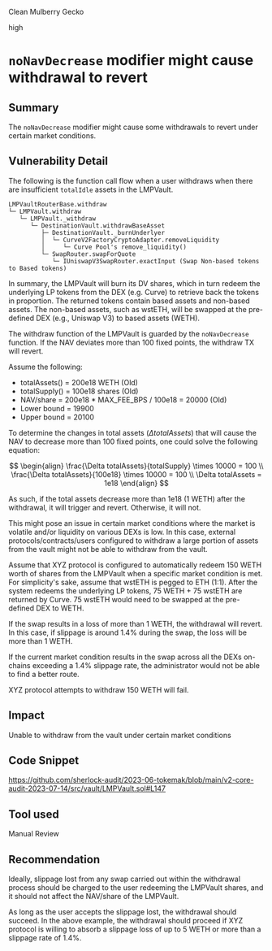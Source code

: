 Clean Mulberry Gecko

high

# `noNavDecrease` modifier might cause withdrawal to revert
## Summary

The `noNavDecrease` modifier might cause some withdrawals to revert under certain market conditions.

## Vulnerability Detail

The following is the function call flow when a user withdraws when there are insufficient `totalIdle` assets in the LMPVault.

```solidity
LMPVaultRouterBase.withdraw
└─ LMPVault.withdraw
   └─ LMPVault._withdraw
      └─ DestinationVault.withdrawBaseAsset
         ├─ DestinationVault._burnUnderlyer
         │  └─ CurveV2FactoryCryptoAdapter.removeLiquidity
         │     └─ Curve Pool's remove_liquidity()
         └─ SwapRouter.swapForQuote
            └─ IUniswapV3SwapRouter.exactInput (Swap Non-based tokens to Based tokens)
```

In summary, the LMPVault will burn its DV shares, which in turn redeem the underlying LP tokens from the DEX (e.g. Curve) to retrieve back the tokens in proportion. The returned tokens contain based assets and non-based assets. The non-based assets, such as wstETH, will be swapped at the pre-defined DEX (e.g., Uniswap V3) to based assets (WETH).

The withdraw function of the LMPVault is guarded by the `noNavDecrease` function. If the NAV deviates more than 100 fixed points, the withdraw TX will revert.

Assume the following:

- totalAssets() = 200e18 WETH (Old)
- totalSupply() = 100e18 shares (Old)
- NAV/share = 200e18 * MAX_FEE_BPS / 100e18 = 20000 (Old)
- Lower bound = 19900
- Upper bound = 20100

To determine the changes in total assets ($\Delta totalAssets$) that will cause the NAV to decrease more than 100 fixed points, one could solve the following equation:

$$
\begin{align}
\frac{\Delta totalAssets}{totalSupply} \times 10000 = 100 \\
\frac{\Delta totalAssets}{100e18} \times 10000 = 100 \\
\Delta totalAssets = 1e18
\end{align}
$$

As such, if the total assets decrease more than 1e18 (1 WETH) after the withdrawal, it will trigger and revert. Otherwise, it will not.

This might pose an issue in certain market conditions where the market is volatile and/or liquidity on various DEXs is low. In this case, external protocols/contracts/users configured to withdraw a large portion of assets from the vault might not be able to withdraw from the vault.

Assume that XYZ protocol is configured to automatically redeem 150 WETH worth of shares from the LMPVault when a specific market condition is met. For simplicity's sake, assume that wstETH is pegged to ETH (1:1). After the system redeems the underlying LP tokens, 75 WETH + 75 wstETH are returned by Curve. 75 wstETH would need to be swapped at the pre-defined DEX to WETH.

If the swap results in a loss of more than 1 WETH, the withdrawal will revert. In this case, if slippage is around 1.4% during the swap, the loss will be more than 1 WETH. 

If the current market condition results in the swap across all the DEXs on-chains exceeding a 1.4% slippage rate, the administrator would not be able to find a better route.

XYZ protocol attempts to withdraw 150 WETH will fail.

## Impact

Unable to withdraw from the vault under certain market conditions

## Code Snippet

https://github.com/sherlock-audit/2023-06-tokemak/blob/main/v2-core-audit-2023-07-14/src/vault/LMPVault.sol#L147

## Tool used

Manual Review

## Recommendation

Ideally, slippage lost from any swap carried out within the withdrawal process should be charged to the user redeeming the LMPVault shares, and it should not affect the NAV/share of the LMPVault. 

As long as the user accepts the slippage lost, the withdrawal should succeed. In the above example, the withdrawal should proceed if XYZ protocol is willing to absorb a slippage loss of up to 5 WETH or more than a slippage rate of 1.4%.